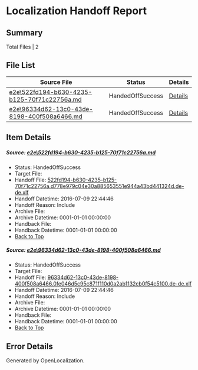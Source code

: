 # <a name='report-top'></a> Localization Handoff Report

## Summary
 Total Files | 2

## File List
 Source File | Status | Details 
 ----------- | ------ | ------- 
 [e2e\522fd194-b630-4235-b125-70f71c22756a.md](https://github.com/OpenLocalizationTestOrg/oltest/blob/0bb72859214a447399cee6ca66eae53dbb6d8860/e2e/522fd194-b630-4235-b125-70f71c22756a.md) | HandedOffSuccess | [Details](#1eaf701d1bd20bcb91cc38b729739070017d86571)
 [e2e\96334d62-13c0-43de-8198-400f508a6466.md](https://github.com/OpenLocalizationTestOrg/oltest/blob/0bb72859214a447399cee6ca66eae53dbb6d8860/e2e/96334d62-13c0-43de-8198-400f508a6466.md) | HandedOffSuccess | [Details](#7f9ea782e1e30836723fdde823b9eb327ddb2fd52)

## Item Details
##### <a name='1eaf701d1bd20bcb91cc38b729739070017d86571'></a> Source: [e2e\522fd194-b630-4235-b125-70f71c22756a.md](https://github.com/OpenLocalizationTestOrg/oltest/blob/0bb72859214a447399cee6ca66eae53dbb6d8860/e2e/522fd194-b630-4235-b125-70f71c22756a.md)
* Status: HandedOffSuccess
* Target File: 
* Handoff File: [522fd194-b630-4235-b125-70f71c22756a.d778e979c04e30a885653551e944a43bd441324d.de-de.xlf](https://github.com/OpenLocalizationTestOrg/olhandoff-e2e/blob/30e29b9355b4964bb1698e0b9878711a3a2fa1cc/ol-handoff/OpenLocalizationTestOrg/oltest-dede-fly/ci/ht/522fd194-b630-4235-b125-70f71c22756a.d778e979c04e30a885653551e944a43bd441324d.de-de.xlf)
* Handoff Datetime: 2016-07-09 22:44:46
* Handoff Reason: Include
* Archive File: 
* Archive Datetime: 0001-01-01 00:00:00
* Handback File: 
* Handback Datetime: 0001-01-01 00:00:00
* [Back to Top](#report-top)

##### <a name='7f9ea782e1e30836723fdde823b9eb327ddb2fd52'></a> Source: [e2e\96334d62-13c0-43de-8198-400f508a6466.md](https://github.com/OpenLocalizationTestOrg/oltest/blob/0bb72859214a447399cee6ca66eae53dbb6d8860/e2e/96334d62-13c0-43de-8198-400f508a6466.md)
* Status: HandedOffSuccess
* Target File: 
* Handoff File: [96334d62-13c0-43de-8198-400f508a6466.0fe046d5c95c871f110d0a2ab1132cb0f54c5100.de-de.xlf](https://github.com/OpenLocalizationTestOrg/olhandoff-e2e/blob/30e29b9355b4964bb1698e0b9878711a3a2fa1cc/ol-handoff/OpenLocalizationTestOrg/oltest-dede-fly/ci/ht/96334d62-13c0-43de-8198-400f508a6466.0fe046d5c95c871f110d0a2ab1132cb0f54c5100.de-de.xlf)
* Handoff Datetime: 2016-07-09 22:44:46
* Handoff Reason: Include
* Archive File: 
* Archive Datetime: 0001-01-01 00:00:00
* Handback File: 
* Handback Datetime: 0001-01-01 00:00:00
* [Back to Top](#report-top)


## Error Details

Generated by OpenLocalization.
